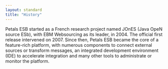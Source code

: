 ```yaml
---
layout: standard
title: "History"
---  
```

Petals ESB started as a French research project named JOnES (Java OpeN source ESb), with EBM Websourcing as its leader, in 2004. The official first release intervened on 2007. Since then, Petals ESB became the core of a feature-rich platform, with numerous components to connect external sources or transform messages, an integrated development environment (IDE) to accelerate integration and many other tools to administrate or monitor the platform. 

<!-- Main dates: FIXME compléter ce qu'apportaient les releases
* 2004: Foundation of EBM Websourcing, start of JONES project.
* 
* 2008: First release of 2.x branch.
* 2009: Major leap with release of 3.0 version. 
* 2010: Release of Petals ESB 3.1, bringing numerous improvments on core behaviour and components, alongside with the first release of the dedicated IDE, Petals Studio, and first release of a SOA governance tool, Petals Master.
* 2011: Upgrade of many connectors and transformation engines, and first beta of our business modelling tool, Petals BPM.
* 2012: Release of Petals ESB 4.0.
-->